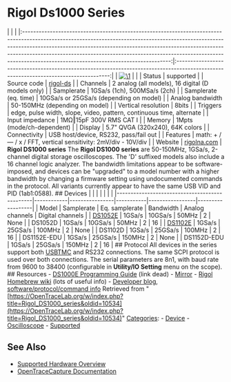 # Rigol Ds1000 Series

| | | |:-----------------------------------------------------------------------------------------------------------------------------------------------------------------------------------------------------------------------------------------------------------------------------------------------------------------------------------------------------------------------------:|:------------------------------------------------------------------------------------------------------------------------------------:| | [![\1](../../assets/hardware/general/\2)](./File:Rigol_DS1052E.png.html) | | | Status | supported | | Source code | [rigol-ds](http://github.com/OpenTraceLab/?p=OpenTraceCapture.git;a=tree;f=src/hardware/rigol-ds) | | Channels | 2 analog (all models), 16 digital (D models only) | | Samplerate | 1GSa/s (1ch), 500MSa/s (2ch) | | Samplerate (eq. time) | 10GSa/s or 25GSa/s (depending on model) | | Analog bandwidth | 50-150MHz (depending on model) | | Vertical resolution | 8bits | | Triggers | edge, pulse width, slope, video, pattern, continuous time, alternate | | Input impedance | 1MΩ‖15pF 300V RMS CAT I | | Memory | 1Mpts (mode/ch-dependent) | | Display | 5.7" QVGA (320x240), 64K colors | | Connectivity | USB host/device, RS232, pass/fail out | | Features | math: + / — / x / FFT, vertical sensitivity: 2mV/div - 10V/div | | Website | [rigolna.com](http://www.rigolna.com/products/digital-oscilloscopes/) | **Rigol DS1000 series** The **Rigol DS1000 series** are 50-150MHz, 1GSa/s, 2-channel digital storage oscilloscopes. The 'D' suffixed models also include a 16 channel logic analyzer. The bandwidth limitations appear to be software-imposed, and devices can be "upgraded" to a model number with a higher bandwidth by changing a firmware setting using undocumented commands in the protocol. All variants currently appear to have the same USB VID and PID (1ab1:0588). ## Devices | | | | | | | |-----------------------------------------------|------------|----------------|-----------|-----------------|------------------| | Model | Samplerate | Eq. samplerate | Bandwidth | Analog channels | Digital channels | | [DS1052E](Rigol_DS1052E.html "Rigol DS1052E") | 1GSa/s | 10GSa/s | 50MHz | 2 | None | | DS1052D | 1GSa/s | 10GSa/s | 50MHz | 2 | 16 | | [DS1102E](Rigol_DS1102E.html "Rigol DS1102E") | 1GSa/s | 25GSa/s | 100MHz | 2 | None | | DS1102D | 1GSa/s | 25GSa/s | 100MHz | 2 | 16 | | DS1152E-EDU | 1GSa/s | 25GSa/s | 150MHz | 2 | None | | DS1152D-EDU | 1GSa/s | 25GSa/s | 150MHz | 2 | 16 | ## Protocol All devices in the series support both [USBTMC](USBTMC.html "USBTMC") and RS232 connections. The same SCPI protocol is used over both connections. The serial parameters are 8n1, with baud rate from 9600 to 38400 (configurable in **Utility/IO Setting** menu on the scope). ## Resources \- [DS1000E Programming Guide](http://www.rigolna.com/pdfs/Programming_Guides/DS1000E_Programming_Guide.pdf) (link dead) \- [Mirror](http://www.dgkelectronics.com/storage/code/RigolScope/DS1000E_Programming_Guide.pdf) \- [Rigol Homebrew wiki](http://rigol.codenaschen.de/index.php/Main_Page) (lots of useful info) \- [Developer blog](http://codenaschen.de/tichyblog/), [software/protocol/command info](http://rigol.codenaschen.de/index.php/General_Information/Software)
Retrieved from "[https://OpenTraceLab.org/w/index.php?title=Rigol_DS1000_series&oldid=10534](https://OpenTraceLab.org/w/index.php?title=Rigol_DS1000_series&oldid=10534)" 
[Categories](specialcategories-specialcategories.md): \- [Device](./Category:Device.html "Category:Device") \- [Oscilloscope](./Category:Oscilloscope.html "Category:Oscilloscope") \- [Supported](./Category:Supported.html "Category:Supported")

## See Also
- [Supported Hardware Overview](../supported-hardware.md)
- [OpenTraceCapture Documentation](../../opentracecapture/overview.md)
